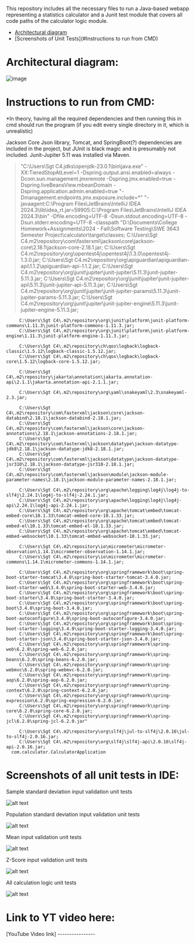 This repository includes all the necessary files to run a Java-based webapp representing a statistics calculator and a Junit test module that covers all code paths of the calculator logic module. 

- [Architectural diagram](#architectural-diagram)
- [Screenshots of Unit Tests](#Instructions to run from CMD)

# Architectural diagram:

![image](https://github.com/user-attachments/assets/544ae207-c1a6-4906-aa2b-b4455095f0b2)



# Instructions to run from CMD:
*In theory, having all the required dependencies and then running this in cmd should run the program (if you edit every single directory in it, which is unrealistic)

Jackson Core Json library, Tomcat, and SpringBoot(?) dependencies are included in the project, but JUnit is black magic and is presumably not included. Junit-Jupiter 5.11 was installed via Maven.

> "C:\Users\Sgt C4\.jdks\openjdk-23.0.1\bin\java.exe" 
      -XX:TieredStopAtLevel=1 
      -Dspring.output.ansi.enabled=always 
      -Dcom.sun.management.jmxremote 
      -Dspring.jmx.enabled=true 
      -Dspring.liveBeansView.mbeanDomain 
      -Dspring.application.admin.enabled=true 
      "-Dmanagement.endpoints.jmx.exposure.include=*" 
      "-javaagent:C:\Program Files\JetBrains\IntelliJ IDEA 2024.3\lib\idea_rt.jar=59905:C:\Program Files\JetBrains\IntelliJ IDEA 2024.3\bin" 
      -Dfile.encoding=UTF-8 
      -Dsun.stdout.encoding=UTF-8 
      -Dsun.stderr.encoding=UTF-8 
      -classpath 
         "D:\Documents\College Homework+Assignments\2024 - Fall\Software Testing\SWE 3643 Semester Project\calculator\target\classes;
         C:\Users\Sgt C4\.m2\repository\com\fasterxml\jackson\core\jackson-core\2.18.1\jackson-core-2.18.1.jar;
         C:\Users\Sgt C4\.m2\repository\org\opentest4j\opentest4j\1.3.0\opentest4j-1.3.0.jar;
         C:\Users\Sgt C4\.m2\repository\org\apiguardian\apiguardian-api\1.1.2\apiguardian-api-1.1.2.jar;
         C:\Users\Sgt C4\.m2\repository\org\junit\jupiter\junit-jupiter\5.11.3\junit-jupiter-5.11.3.jar;
         C:\Users\Sgt C4\.m2\repository\org\junit\jupiter\junit-jupiter-api\5.11.3\junit-jupiter-api-5.11.3.jar;
         C:\Users\Sgt C4\.m2\repository\org\junit\jupiter\junit-jupiter-params\5.11.3\junit-jupiter-params-5.11.3.jar;
         C:\Users\Sgt C4\.m2\repository\org\junit\jupiter\junit-jupiter-engine\5.11.3\junit-jupiter-engine-5.11.3.jar;

         C:\Users\Sgt C4\.m2\repository\org\junit\platform\junit-platform-commons\1.11.3\junit-platform-commons-1.11.3.jar;
         C:\Users\Sgt C4\.m2\repository\org\junit\platform\junit-platform-engine\1.11.3\junit-platform-engine-1.11.3.jar;
         
         C:\Users\Sgt C4\.m2\repository\ch\qos\logback\logback-classic\1.5.12\logback-classic-1.5.12.jar;
         C:\Users\Sgt C4\.m2\repository\ch\qos\logback\logback-core\1.5.12\logback-core-1.5.12.jar;
         
         C:\Users\Sgt C4\.m2\repository\jakarta\annotation\jakarta.annotation-api\2.1.1\jakarta.annotation-api-2.1.1.jar;
         
         C:\Users\Sgt C4\.m2\repository\org\yaml\snakeyaml\2.3\snakeyaml-2.3.jar;

         C:\Users\Sgt C4\.m2\repository\com\fasterxml\jackson\core\jackson-databind\2.18.1\jackson-databind-2.18.1.jar;
         C:\Users\Sgt C4\.m2\repository\com\fasterxml\jackson\core\jackson-annotations\2.18.1\jackson-annotations-2.18.1.jar;
         C:\Users\Sgt C4\.m2\repository\com\fasterxml\jackson\datatype\jackson-datatype-jdk8\2.18.1\jackson-datatype-jdk8-2.18.1.jar;
         C:\Users\Sgt C4\.m2\repository\com\fasterxml\jackson\datatype\jackson-datatype-jsr310\2.18.1\jackson-datatype-jsr310-2.18.1.jar;
         C:\Users\Sgt C4\.m2\repository\com\fasterxml\jackson\module\jackson-module-parameter-names\2.18.1\jackson-module-parameter-names-2.18.1.jar;

         C:\Users\Sgt C4\.m2\repository\org\apache\logging\log4j\log4j-to-slf4j\2.24.1\log4j-to-slf4j-2.24.1.jar;
         C:\Users\Sgt C4\.m2\repository\org\apache\logging\log4j\log4j-api\2.24.1\log4j-api-2.24.1.jar;
         C:\Users\Sgt C4\.m2\repository\org\apache\tomcat\embed\tomcat-embed-core\10.1.33\tomcat-embed-core-10.1.33.jar;
         C:\Users\Sgt C4\.m2\repository\org\apache\tomcat\embed\tomcat-embed-el\10.1.33\tomcat-embed-el-10.1.33.jar;
         C:\Users\Sgt C4\.m2\repository\org\apache\tomcat\embed\tomcat-embed-websocket\10.1.33\tomcat-embed-websocket-10.1.33.jar;

         C:\Users\Sgt C4\.m2\repository\io\micrometer\micrometer-observation\1.14.1\micrometer-observation-1.14.1.jar;
         C:\Users\Sgt C4\.m2\repository\io\micrometer\micrometer-commons\1.14.1\micrometer-commons-1.14.1.jar;

         C:\Users\Sgt C4\.m2\repository\org\springframework\boot\spring-boot-starter-tomcat\3.4.0\spring-boot-starter-tomcat-3.4.0.jar;
         C:\Users\Sgt C4\.m2\repository\org\springframework\boot\spring-boot-starter-web\3.4.0\spring-boot-starter-web-3.4.0.jar;
         C:\Users\Sgt C4\.m2\repository\org\springframework\boot\spring-boot-starter\3.4.0\spring-boot-starter-3.4.0.jar;
         C:\Users\Sgt C4\.m2\repository\org\springframework\boot\spring-boot\3.4.0\spring-boot-3.4.0.jar;
         C:\Users\Sgt C4\.m2\repository\org\springframework\boot\spring-boot-autoconfigure\3.4.0\spring-boot-autoconfigure-3.4.0.jar;
         C:\Users\Sgt C4\.m2\repository\org\springframework\boot\spring-boot-starter-logging\3.4.0\spring-boot-starter-logging-3.4.0.jar;
         C:\Users\Sgt C4\.m2\repository\org\springframework\boot\spring-boot-starter-json\3.4.0\spring-boot-starter-json-3.4.0.jar;
         C:\Users\Sgt C4\.m2\repository\org\springframework\spring-web\6.2.0\spring-web-6.2.0.jar;
         C:\Users\Sgt C4\.m2\repository\org\springframework\spring-beans\6.2.0\spring-beans-6.2.0.jar;
         C:\Users\Sgt C4\.m2\repository\org\springframework\spring-webmvc\6.2.0\spring-webmvc-6.2.0.jar;
         C:\Users\Sgt C4\.m2\repository\org\springframework\spring-aop\6.2.0\spring-aop-6.2.0.jar;
         C:\Users\Sgt C4\.m2\repository\org\springframework\spring-context\6.2.0\spring-context-6.2.0.jar;
         C:\Users\Sgt C4\.m2\repository\org\springframework\spring-expression\6.2.0\spring-expression-6.2.0.jar;
         C:\Users\Sgt C4\.m2\repository\org\springframework\spring-core\6.2.0\spring-core-6.2.0.jar;
         C:\Users\Sgt C4\.m2\repository\org\springframework\spring-jcl\6.2.0\spring-jcl-6.2.0.jar" 

         C:\Users\Sgt C4\.m2\repository\org\slf4j\jul-to-slf4j\2.0.16\jul-to-slf4j-2.0.16.jar;
         C:\Users\Sgt C4\.m2\repository\org\slf4j\slf4j-api\2.0.16\slf4j-api-2.0.16.jar;
      com.calculator.CalculatorApplication


# Screenshots of all unit tests in IDE:
Sample standard deviation input validation unit tests

![alt text](https://github.com/user-attachments/assets/e5131d00-44c4-4e21-84bb-ae1d43c7a705)


Population standard deviation input validation unit tests

![alt text](https://github.com/user-attachments/assets/bd7de64a-f66d-4d6b-b0ce-a7cd8c4827bc)


Mean input validation unit tests

![alt text](https://github.com/user-attachments/assets/183b64e9-0489-4aeb-b9d3-877009dbfaa6)


Z-Score input validation unit tests

![alt text](https://github.com/user-attachments/assets/887b0df7-eae6-46c9-8f26-38779cf233ef)


All calculation logic unit tests

![alt text](https://github.com/user-attachments/assets/11061ce4-57e6-4264-8b3a-e0f797d04a86)


# Link to YT video here:
[YouTube Video link] ----------------

